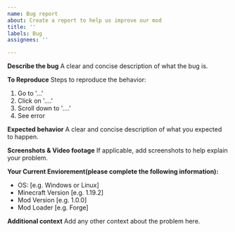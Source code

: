 ```yaml
---
name: Bug report
about: Create a report to help us improve our mod
title: ''
labels: Bug
assignees: ''

---
```


**Describe the bug**
A clear and concise description of what the bug is.

**To Reproduce**
Steps to reproduce the behavior:
1. Go to '...'
2. Click on '....'
3. Scroll down to '....'
4. See error

**Expected behavior**
A clear and concise description of what you expected to happen.

**Screenshots & Video footage**
If applicable, add screenshots to help explain your problem.

**Your Current Enviorement(please complete the following information):**
 - OS: [e.g. Windows or Linux]
 - Minecraft Version [e.g. 1.19.2]
 - Mod Version [e.g. 1.0.0]
- Mod Loader [e.g. Forge]

**Additional context**
Add any other context about the problem here.
